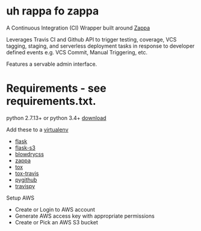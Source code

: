 # uh rappa fo zappa
A Continuous Integration (CI) Wrapper built around [Zappa](https://github.com/Miserlou/Zappa)

Leverages Travis CI and Github API to trigger testing, coverage, VCS tagging, staging, and serverless deployment tasks 
in response to developer defined events e.g. VCS Commit, Manual Triggering, etc.

Features a servable admin interface.

# Requirements - see requirements.txt.
python 2.7.13+ or python 3.4+ [download](https://www.python.org/downloads/)

Add these to a [virtualenv](https://github.com/pypa/virtualenv)
* [flask](https://github.com/pallets/flask)
* [flask-s3](https://github.com/e-dard/flask-s3)
* [blowdrycss](https://github.com/nueverest/blowdrycss)
* [zappa](https://github.com/Miserlou/Zappa)
* [tox](https://github.com/tox-dev/tox)
* [tox-travis](https://github.com/ryanhiebert/tox-travis)
* [pygithub](https://github.com/PyGithub/PyGithub)
* [travispy](https://github.com/menegazzo/travispy)

Setup AWS
* Create or Login to AWS account
* Generate AWS access key with appropriate permissions
* Create or Pick an AWS S3 bucket
